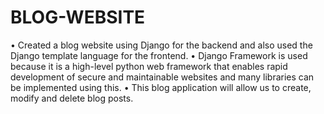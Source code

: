 # BLOG-WEBSITE
• Created a blog website using Django for the backend and also used the Django template language for the frontend.  • Django Framework is used because it is a high-level python web framework that enables rapid development of secure and maintainable websites and many libraries can be implemented using this.  • This blog application will allow us to create, modify and delete blog posts. 
